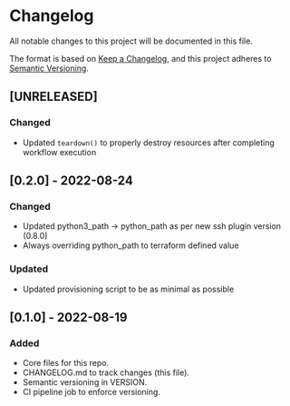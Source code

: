 # Changelog

All notable changes to this project will be documented in this file.

The format is based on [Keep a Changelog](https://keepachangelog.com/en/1.0.0/),
and this project adheres to [Semantic Versioning](https://semver.org/spec/v2.0.0.html).

## [UNRELEASED]

### Changed

- Updated `teardown()` to properly destroy resources after completing workflow execution

## [0.2.0] - 2022-08-24

### Changed

- Updated python3_path -> python_path as per new ssh plugin version (0.8.0)
- Always overriding python_path to terraform defined value

### Updated

- Updated provisioning script to be as minimal as possible

## [0.1.0] - 2022-08-19

### Added

- Core files for this repo.
- CHANGELOG.md to track changes (this file).
- Semantic versioning in VERSION.
- CI pipeline job to enforce versioning.
